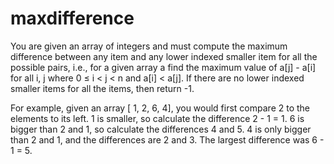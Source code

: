 # maxdifference

You are given an array of integers and must compute the maximum difference between any item and any lower indexed smaller item for all the possible pairs, i.e., for a given array a find the maximum value of a[j] - a[i] for all i, j where 0 ≤ i < j < n and a[i] < a[j]. If there are no lower indexed smaller items for all the items, then return -1.
 
For example, given an array [ 1, 2, 6, 4], you would first compare 2 to the elements to its left.  1 is smaller, so calculate the difference 2 - 1 = 1.  6 is bigger than 2 and 1, so calculate the differences 4 and 5.  4 is only bigger than 2 and 1, and the differences are 2 and 3.  The largest difference was 6 - 1 = 5.
